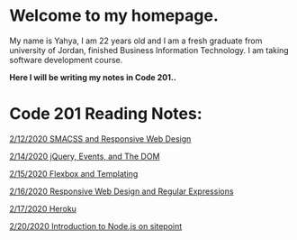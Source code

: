 # Welcome to my homepage.
My name is Yahya, I am 22 years old and I am a fresh graduate from university of Jordan, finished Business Information Technology. I am taking software development course.

**Here I will be writing my notes in Code 201..**

# Code 201 Reading Notes:

[2/12/2020 SMACSS and Responsive Web Design](Read01.md)

[2/14/2020 jQuery, Events, and The DOM](Read02.md)

[2/15/2020 Flexbox and Templating](Read03.md)

[2/16/2020 Responsive Web Design and Regular Expressions](Read04.md)

[2/17/2020 Heroku](Read05.md)

[2/20/2020 Introduction to Node.js on sitepoint](Read06.md)
